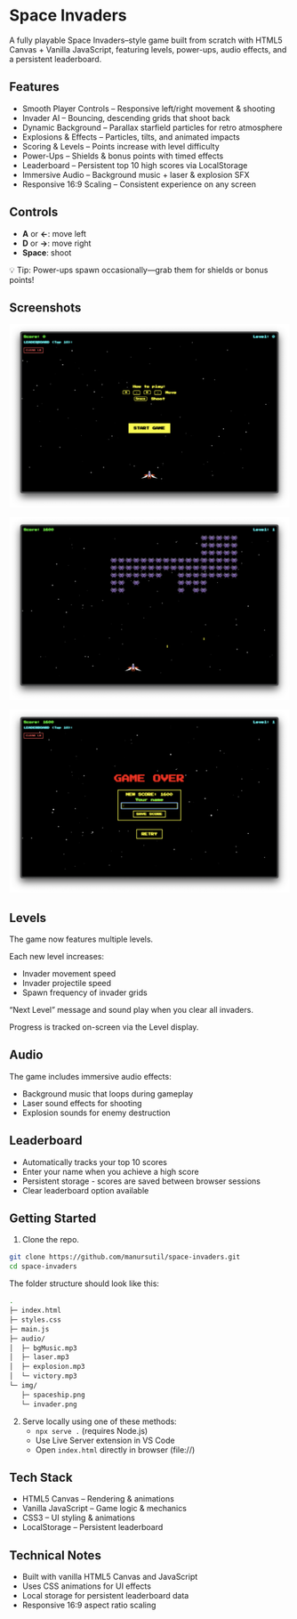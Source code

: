 # Space Invaders

A fully playable Space Invaders–style game built from scratch with HTML5 Canvas + Vanilla JavaScript, featuring levels, power-ups, audio effects, and a persistent leaderboard.

## Features

- Smooth Player Controls – Responsive left/right movement & shooting
- Invader AI – Bouncing, descending grids that shoot back
- Dynamic Background – Parallax starfield particles for retro atmosphere
- Explosions & Effects – Particles, tilts, and animated impacts
- Scoring & Levels – Points increase with level difficulty
- Power-Ups – Shields & bonus points with timed effects
- Leaderboard – Persistent top 10 high scores via LocalStorage
- Immersive Audio – Background music + laser & explosion SFX
- Responsive 16:9 Scaling – Consistent experience on any screen

## Controls

- **A** or **←**: move left
- **D** or **→**: move right
- **Space**: shoot

💡 Tip: Power-ups spawn occasionally—grab them for shields or bonus points!

## Screenshots

![Gameplay Screenshot 1](./img/screenshot1.png)

![Gameplay Screenshot 2](./img/screenshot2.png)

![Gameplay Screenshot 3](./img/screenshot3.png)

## Levels

The game now features multiple levels.

Each new level increases:

- Invader movement speed
- Invader projectile speed
- Spawn frequency of invader grids

“Next Level” message and sound play when you clear all invaders.

Progress is tracked on-screen via the Level display.

## Audio

The game includes immersive audio effects:

- Background music that loops during gameplay
- Laser sound effects for shooting
- Explosion sounds for enemy destruction

## Leaderboard

- Automatically tracks your top 10 scores
- Enter your name when you achieve a high score
- Persistent storage - scores are saved between browser sessions
- Clear leaderboard option available

## Getting Started

1. Clone the repo.

```bash
git clone https://github.com/manursutil/space-invaders.git
cd space-invaders
```

The folder structure should look like this:

```bash
.
├─ index.html
├─ styles.css
├─ main.js
├─ audio/
│  ├─ bgMusic.mp3
│  ├─ laser.mp3
│  ├─ explosion.mp3
│  └─ victory.mp3
└─ img/
   ├─ spaceship.png
   └─ invader.png
```

2. Serve locally using one of these methods:
   - `npx serve .` (requires Node.js)
   - Use Live Server extension in VS Code
   - Open `index.html` directly in browser (file://)

## Tech Stack

- HTML5 Canvas – Rendering & animations
- Vanilla JavaScript – Game logic & mechanics
- CSS3 – UI styling & animations
- LocalStorage – Persistent leaderboard

## Technical Notes

- Built with vanilla HTML5 Canvas and JavaScript
- Uses CSS animations for UI effects
- Local storage for persistent leaderboard data
- Responsive 16:9 aspect ratio scaling
